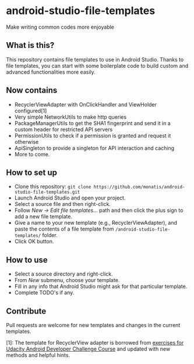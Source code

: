 # android-studio-file-templates
Make writing common codes more enjoyable

## What is this?

This repository contains file templates to use in Android Studio. Thanks to file templates, you can start with some boilerplate code to build custom and  advanced functionalities more easily.

## Now contains
* RecyclerViewAdapter with OnClickHandler and ViewHolder configured[1]
* Very simple NetworkUtils to make http queries
* PackageManagerUtils to get the SHA1 fingerprint and send it in a custom header for restricted API servers
* PermissionUtils to check if a permission is granted and request it otherwise
* ApiSingleton to provide a singleton for API interaction and caching
* More to come.

## How to set up

* Clone this repository: `git clone https://github.com/monatis/android-studio-file-templates.git`
* Launch Android Studio and open your project.
* Select a source file and then right-click.
* Follow *New -> Edit file templates...* path and then click the plus sign to add a new file template.
* Give a name to your new template (e.g., RecyclerViewAdapter), and paste the contents of a file template from `/android-studio-file-templates/` folder.
* Click OK button.

## How to use

* Select a source directory and right-click.
* From *New* submenu, choose your template.
* Fill in any info that Android Studio might ask for that particular template.
* Complete TODO's if any.

## Contribute

Pull requests are welcome for new templates  and changes in the current templates.

[1]: The template for  RecyclerView adapter is borrowed  from [exercises for Udacity Android Developer Challenge Course](https://github.com/monatis/ud851-Exercises) and updated with new methods and helpful hints.